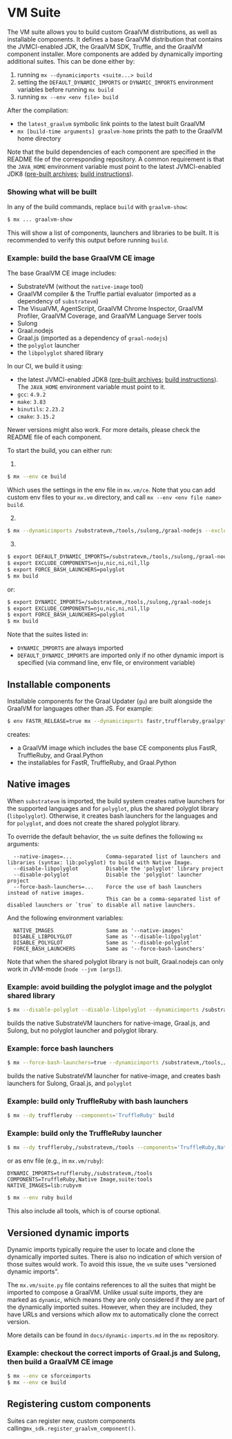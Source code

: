 # VM Suite

The VM suite allows you to build custom GraalVM distributions, as well as installable components.
It defines a base GraalVM distribution that contains the JVMCI-enabled JDK, the GraalVM SDK, Truffle, and the GraalVM component installer.
More components are added by dynamically importing additional suites.
This can be done either by:
1. running `mx --dynamicimports <suite...> build`
2. setting the `DEFAULT_DYNAMIC_IMPORTS` or `DYNAMIC_IMPORTS` environment variables before running `mx build`
3. running `mx --env <env file> build`

After the compilation:
- the `latest_graalvm` symbolic link points to the latest built GraalVM
- `mx [build-time arguments] graalvm-home` prints the path to the GraalVM home directory

Note that the build dependencies of each component are specified in the README file of the corresponding repository.
A common requirement is that the `JAVA_HOME` environment variable must point to the latest JVMCI-enabled JDK8 ([pre-built archives](https://github.com/graalvm/openjdk8-jvmci-builder/releases); [build instructions](https://github.com/graalvm/openjdk8-jvmci-builder)).

### Showing what will be built

In any of the build commands, replace `build` with `graalvm-show`:
```bash
$ mx ... graalvm-show
```

This will show a list of components, launchers and libraries to be built.
It is recommended to verify this output before running `build`.

### Example: build the base GraalVM CE image
The base GraalVM CE image includes:
- SubstrateVM (without the `native-image` tool)
- GraalVM compiler & the Truffle partial evaluator (imported as a dependency of `substratevm`)
- The VisualVM, AgentScript, GraalVM Chrome Inspector, GraalVM Profiler, GraalVM Coverage, and GraalVM Language Server tools
- Sulong
- Graal.nodejs
- Graal.js (imported as a dependency of `graal-nodejs`)
- the `polyglot` launcher
- the `libpolyglot` shared library

In our CI, we build it using:
- the latest JVMCI-enabled JDK8 ([pre-built archives](https://github.com/graalvm/openjdk8-jvmci-builder/releases); [build instructions](https://github.com/graalvm/openjdk8-jvmci-builder)). The `JAVA_HOME` environment variable must point to it.
- `gcc`: `4.9.2`
- `make`: `3.83`
- `binutils`: `2.23.2`
- `cmake`: `3.15.2`

Newer versions might also work. For more details, please check the README file of each component.

To start the build, you can either run:

1.
```bash
$ mx --env ce build
```
Which uses the settings in the env file in `mx.vm/ce`. Note that you can add custom env files to your `mx.vm` directory, and call `mx --env <env file name> build`.

2.
```bash
$ mx --dynamicimports /substratevm,/tools,/sulong,/graal-nodejs --exclude-components=nju,nic,ni,nil,llp --force-bash-launchers=polyglot build
```

3.
```bash
$ export DEFAULT_DYNAMIC_IMPORTS=/substratevm,/tools,/sulong,/graal-nodejs
$ export EXCLUDE_COMPONENTS=nju,nic,ni,nil,llp
$ export FORCE_BASH_LAUNCHERS=polyglot
$ mx build
```
or:
```bash
$ export DYNAMIC_IMPORTS=/substratevm,/tools,/sulong,/graal-nodejs
$ export EXCLUDE_COMPONENTS=nju,nic,ni,nil,llp
$ export FORCE_BASH_LAUNCHERS=polyglot
$ mx build
```
Note that the suites listed in:
- `DYNAMIC_IMPORTS` are always imported
- `DEFAULT_DYNAMIC_IMPORTS` are imported only if no other dynamic import is specified (via command line, env file, or environment variable)


## Installable components
Installable components for the Graal Updater (`gu`) are built alongside the GraalVM for languages other than JS.
For example:
```bash
$ env FASTR_RELEASE=true mx --dynamicimports fastr,truffleruby,graalpython,/substratevm build
```
creates:
- a GraalVM image which includes the base CE components plus FastR, TruffleRuby, and Graal.Python
- the installables for FastR, TruffleRuby, and Graal.Python


## Native images
When `substratevm` is imported, the build system creates native launchers for the supported languages and for `polyglot`, plus the shared polyglot library (`libpolyglot`).
Otherwise, it creates bash launchers for the languages and for `polyglot`, and does not create the shared polyglot library.

To override the default behavior, the `vm` suite defines the following `mx` arguments:
```
  --native-images=...           Comma-separated list of launchers and libraries (syntax: lib:polyglot) to build with Native Image.
  --disable-libpolyglot         Disable the 'polyglot' library project
  --disable-polyglot            Disable the 'polyglot' launcher project
  --force-bash-launchers=...    Force the use of bash launchers instead of native images.
                                This can be a comma-separated list of disabled launchers or `true` to disable all native launchers.
```
And the following environment variables:
```
  NATIVE_IMAGES                 Same as '--native-images'
  DISABLE_LIBPOLYGLOT           Same as '--disable-libpolyglot'
  DISABLE_POLYGLOT              Same as '--disable-polyglot'
  FORCE_BASH_LAUNCHERS          Same as '--force-bash-launchers'
```

Note that when the shared polyglot library is not built, Graal.nodejs can only work in JVM-mode (`node --jvm [args]`).


### Example: avoid building the polyglot image and the polyglot shared library

```bash
$ mx --disable-polyglot --disable-libpolyglot --dynamicimports /substratevm,/tools,/sulong,/graal-js build
```
builds the native SubstrateVM launchers for native-image, Graal.js, and Sulong, but no polyglot launcher and polyglot library.


### Example: force bash launchers
```bash
$ mx --force-bash-launchers=true --dynamicimports /substratevm,/tools,/sulong,/graal-nodejs build
```
builds the native SubstrateVM launcher for native-image, and creates bash launchers for Sulong, Graal.js, and `polyglot`

### Example: build only TruffleRuby with bash launchers
```bash
$ mx --dy truffleruby --components='TruffleRuby' build
```

### Example: build only the TruffleRuby launcher
```bash
$ mx --dy truffleruby,/substratevm,/tools --components='TruffleRuby,Native Image,suite:tools' --native-images=lib:rubyvm build
```
or as env file (e.g., in `mx.vm/ruby`):
```
DYNAMIC_IMPORTS=truffleruby,/substratevm,/tools
COMPONENTS=TruffleRuby,Native Image,suite:tools
NATIVE_IMAGES=lib:rubyvm
```
```bash
$ mx --env ruby build
```

This also include all tools, which is of course optional.

## Versioned dynamic imports
Dynamic imports typically require the user to locate and clone the dynamically imported suites.
There is also no indication of which version of those suites would work.
To avoid this issue, the `vm` suite uses "versioned dynamic imports".

The `mx.vm/suite.py` file contains references to all the suites that might be imported to compose a GraalVM.
Unlike usual suite imports, they are marked as `dynamic`, which means they are only considered if they are part of the dynamically imported suites.
However, when they are included, they have URLs and versions which allow mx to automatically clone the correct version.

More details can be found in `docs/dynamic-imports.md` in the `mx` repository.


### Example: checkout the correct imports of Graal.js and Sulong, then build a GraalVM CE image
```bash
$ mx --env ce sforceimports
$ mx --env ce build
```

## Registering custom components
Suites can register new, custom components calling`mx_sdk.register_graalvm_component()`.
